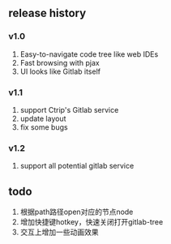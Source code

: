 ## release history

### v1.0
1. Easy-to-navigate code tree like web IDEs
2. Fast browsing with pjax
3. UI looks like Gitlab itself

### v1.1
1. support Ctrip's Gitlab service
2. update layout
3. fix some bugs

### v1.2
1. support all potential gitlab service

## todo
1. 根据path路径open对应的节点node
2. 增加快捷键hotkey，快速关闭打开gitlab-tree
3. 交互上增加一些动画效果